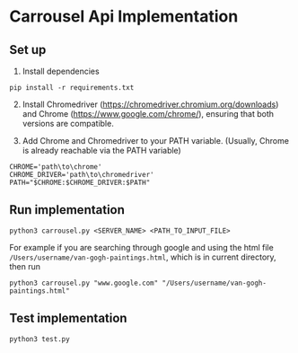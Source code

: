 # Carrousel Api Implementation

## Set up
1. Install dependencies
```
pip install -r requirements.txt
```

2. Install Chromedriver (https://chromedriver.chromium.org/downloads) and Chrome (https://www.google.com/chrome/), ensuring that both versions are compatible.

3. Add Chrome and Chromedriver to your PATH variable. (Usually, Chrome is already reachable via the PATH variable)
```
CHROME='path\to\chrome'
CHROME_DRIVER='path\to\chromedriver'
PATH="$CHROME:$CHROME_DRIVER:$PATH"
```

## Run implementation
```
python3 carrousel.py <SERVER_NAME> <PATH_TO_INPUT_FILE>
```

For example if you are searching through google and using the html file `/Users/username/van-gogh-paintings.html`, which is in current directory, then run 

```
python3 carrousel.py "www.google.com" "/Users/username/van-gogh-paintings.html"
```

## Test implementation
```
python3 test.py 
```



